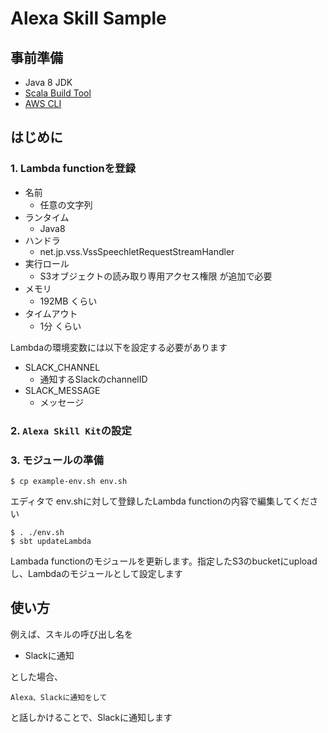# Alexa Skill Sample

## 事前準備

- Java 8 JDK
- [Scala Build Tool](http://www.scala-sbt.org/)
- [AWS CLI](https://aws.amazon.com/cli/)


## はじめに

### 1. Lambda functionを登録

- 名前
    - 任意の文字列
- ランタイム
    - Java8
- ハンドラ
    - net.jp.vss.VssSpeechletRequestStreamHandler
- 実行ロール
    - S3オブジェクトの読み取り専用アクセス権限 が追加で必要
- メモリ
    - 192MB くらい
- タイムアウト
    - 1分 くらい

Lambdaの環境変数には以下を設定する必要があります

- SLACK_CHANNEL
    - 通知するSlackのchannelID
- SLACK_MESSAGE
    - メッセージ

### 2. `Alexa Skill Kit`の設定


### 3. モジュールの準備

```
$ cp example-env.sh env.sh
```

エディタで env.shに対して登録したLambda functionの内容で編集してください

```
$ . ./env.sh
$ sbt updateLambda
```
Lambada functionのモジュールを更新します。指定したS3のbucketにuploadし、Lambdaのモジュールとして設定します


## 使い方

例えば、スキルの呼び出し名を

- Slackに通知

とした場合、

`Alexa、Slackに通知をして`

と話しかけることで、Slackに通知します
